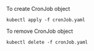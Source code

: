 To create CronJob object
```
kubectl apply -f cronJob.yaml
```
To remove CronJob object
```
kubectl delete -f cronJob.yaml
```